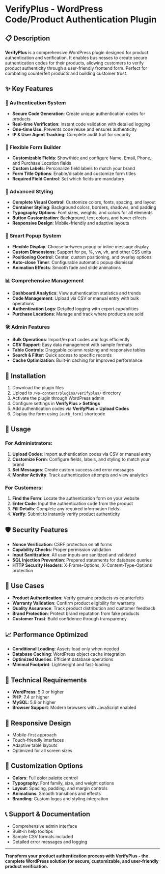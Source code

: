 # VerifyPlus - WordPress Code/Product Authentication Plugin

## 📋 Description

**VerifyPlus** is a comprehensive WordPress plugin designed for product authentication and verification. It enables businesses to create secure authentication codes for their products, allowing customers to verify product authenticity through a user-friendly frontend form. Perfect for combating counterfeit products and building customer trust.

## ✨ Key Features

### 🔐 **Authentication System**
- **Secure Code Generation**: Create unique authentication codes for products
- **Real-time Verification**: Instant code validation with detailed logging
- **One-time Use**: Prevents code reuse and ensures authenticity
- **IP & User Agent Tracking**: Complete audit trail for security

### 📝 **Flexible Form Builder**
- **Customizable Fields**: Show/hide and configure Name, Email, Phone, and Purchase Location fields
- **Custom Labels**: Personalize field labels to match your brand
- **Form Title Options**: Enable/disable and customize form titles
- **Required Field Control**: Set which fields are mandatory

### 🎨 **Advanced Styling**
- **Complete Visual Control**: Customize colors, fonts, spacing, and layout
- **Container Styling**: Background colors, borders, shadows, and padding
- **Typography Options**: Font sizes, weights, and colors for all elements
- **Button Customization**: Background, text colors, and hover effects
- **Responsive Design**: Mobile-friendly and adaptive layouts

### 💬 **Smart Popup System**
- **Flexible Display**: Choose between popup or inline message display
- **Custom Dimensions**: Support for px, %, vw, vh, and other CSS units
- **Positioning Control**: Center, custom positioning, and overlay options
- **Auto-close Timer**: Configurable automatic popup dismissal
- **Animation Effects**: Smooth fade and slide animations

### 📊 **Comprehensive Management**
- **Dashboard Analytics**: View authentication statistics and trends
- **Code Management**: Upload via CSV or manual entry with bulk operations
- **Authentication Logs**: Detailed logging with export capabilities
- **Purchase Locations**: Manage and track where products are sold

### 🛠️ **Admin Features**
- **Bulk Operations**: Import/export codes and logs efficiently
- **CSV Support**: Easy data management with sample formats
- **Table Controls**: Draggable column resizing and responsive tables
- **Search & Filter**: Quick access to specific records
- **Cache Optimization**: Built-in caching for improved performance

## 🚀 Installation

1. Download the plugin files
2. Upload to `/wp-content/plugins/verifyplus/` directory
3. Activate the plugin through WordPress admin
4. Configure settings in **VerifyPlus > Settings**
5. Add authentication codes via **VerifyPlus > Upload Codes**
6. Display the form using `[auth_form]` shortcode

## 📖 Usage

### For Administrators:
1. **Upload Codes**: Import authentication codes via CSV or manual entry
2. **Customize Form**: Configure fields, labels, and styling to match your brand
3. **Set Messages**: Create custom success and error messages
4. **Monitor Activity**: Track authentication attempts and view analytics

### For Customers:
1. **Find the Form**: Locate the authentication form on your website
2. **Enter Code**: Input the authentication code from the product
3. **Fill Details**: Complete any required information fields
4. **Verify**: Submit to instantly verify product authenticity

## 🛡️ Security Features

- **Nonce Verification**: CSRF protection on all forms
- **Capability Checks**: Proper permission validation
- **Input Sanitization**: All user inputs are sanitized and validated
- **SQL Injection Prevention**: Prepared statements for database queries
- **HTTP Security Headers**: X-Frame-Options, X-Content-Type-Options protection

## 🎯 Use Cases

- **Product Authentication**: Verify genuine products vs counterfeits
- **Warranty Validation**: Confirm product eligibility for warranty
- **Quality Assurance**: Track product distribution and customer feedback
- **Brand Protection**: Protect brand reputation from fake products
- **Customer Trust**: Build confidence through transparency

## 📈 Performance Optimized

- **Conditional Loading**: Assets load only when needed
- **Database Caching**: WordPress object cache integration
- **Optimized Queries**: Efficient database operations
- **Minimal Footprint**: Lightweight and fast-loading

## 🔧 Technical Requirements

- **WordPress**: 5.0 or higher
- **PHP**: 7.4 or higher
- **MySQL**: 5.6 or higher
- **Browser Support**: Modern browsers with JavaScript enabled

## 📱 Responsive Design

- Mobile-first approach
- Touch-friendly interfaces
- Adaptive table layouts
- Optimized for all screen sizes

## 🎨 Customization Options

- **Colors**: Full color palette control
- **Typography**: Font family, size, and weight options
- **Layout**: Spacing, padding, and margin controls
- **Animations**: Smooth transitions and effects
- **Branding**: Custom logos and styling integration

## 📞 Support & Documentation

- Comprehensive admin interface
- Built-in help tooltips
- Sample CSV formats included
- Detailed error messages and logging

---

**Transform your product authentication process with VerifyPlus - the complete WordPress solution for secure, customizable, and user-friendly product verification.**
